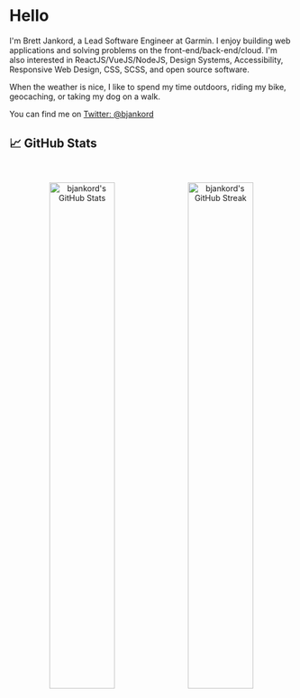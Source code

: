 # Hello

I'm Brett Jankord, a Lead Software Engineer at Garmin. I enjoy building web applications and solving problems on the front-end/back-end/cloud. I'm also interested in ReactJS/VueJS/NodeJS, Design Systems, Accessibility, Responsive Web Design, CSS, SCSS, and open source software.

When the weather is nice, I like to spend my time outdoors, riding my bike, geocaching, or taking my dog on a walk.

You can find me on [Twitter: @bjankord](https://twitter.com/bjankord)

## 📈 GitHub Stats
<br>
<p align="center">
  <img width="48%" src="https://github-readme-stats.vercel.app/api?username=bjankord&show_icons=true&theme=react" alt="bjankord's GitHub Stats" />
  <img width="48%" src="https://github-readme-streak-stats.herokuapp.com/?user=bjankord&theme=react" alt="bjankord's GitHub Streak" />
</p>
